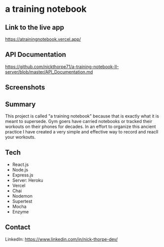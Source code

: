 # a training notebook 

## Link to the live app
https://atrainingnotebook.vercel.app/

## API Documentation
https://github.com/nickthorpe71/a-training-notebook-II-server/blob/master/API_Documentation.md

## Screenshots


## Summary
This project is called "a training notebook" because that is exactly what it is meant to supersede. Gym goers have carried notebooks or tracked their workouts on their phones for decades. In an effort to organize this ancient practice I have created a very simple and effective way to record and reacll your workouts.

## Tech
* React.js
* Node.js
* Express.js
* Server: Heroku
* Vercel
* Chai
* Nodemon
* Supertest
* Mocha
* Enzyme

## Contact
LinkedIn: https://www.linkedin.com/in/nick-thorpe-dev/

